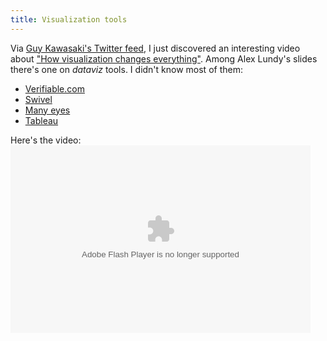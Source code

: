 ```yaml
---
title: Visualization tools
---
```


Via <a href="http://twitter.com/Guykawasaki">Guy Kawasaki's Twitter feed</a>, I just discovered an interesting video about <a href="http://holykaw.alltop.com/how-visualization-changes-everything?">"How visualization changes everything"</a>. Among Alex Lundy's slides there's one on <em>dataviz</em> tools. I didn't know most of them:
<ul>
	<li><a href="http://verifiable.com/">Verifiable.com</a></li>
	<li><a href="http://www.swivel.com/">Swivel</a></li>
	<li><a href="http://manyeyes.alphaworks.ibm.com/manyeyes/">Many eyes</a></li>
	<li><a href="http://www.tableausoftware.com/">Tableau</a></li>
</ul>
 Here's the video:
<embed src="http://blip.tv/play/g9M1gbi4eQI%2Em4v" type="application/x-shockwave-flash" width="480" height="300" allowscriptaccess="always" allowfullscreen="true"></embed> 
